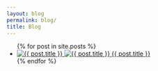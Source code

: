 ```yaml
---
layout: blog
permalink: blog/
title: Blog
---
```

<ul class="posts">
{% for post in site.posts %}
    <li>
        <a href="{{ post.url | prepend: site.baseurl }}">
            <img class="lazy" data-src="/images/photos-blog-index/{{ post.photo-root }}.jpg" alt="{{ post.title }}" />
            <noscript><img src="/images/photos-blog-index/{{ post.photo-root }}.jpg" alt="{{ post.title }}" /></noscript>
        </a>
        <a href="">{{ post.title }}</a>
    </li>
{% endfor %}
</ul>
